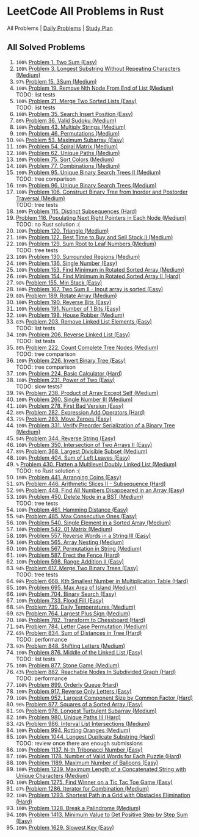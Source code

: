LeetCode All Problems in Rust
=============================

All Problems | [Daily Problems](DAILY.md) | [Study Plan](STUDY_PLAN.md)

All Solved Problems
-------------------

1. `100%` [Problem 1. Two Sum (Easy)](problem_0001/)
2. `100%` [Problem 3. Longest Substring Without Repeating Characters (Medium)](problem_0003/)
3. `97%` [Problem 15. 3Sum (Medium)](problem_0015/)
4. `100%` [Problem 19. Remove Nth Node From End of List (Medium)](problem_0019/) \
    TODO: list tests
5. `100%` [Problem 21. Merge Two Sorted Lists (Easy)](problem_0021/) \
    TODO: list tests
6. `100%` [Problem 35. Search Insert Position (Easy)](problem_0035/)
7. `86%` [Problem 36. Valid Sudoku (Medium)](problem_0036/)
8. `100%` [Problem 43. Multiply Strings (Medium)](problem_0043/)
9. `100%` [Problem 46. Permutations (Medium)](problem_0046/)
10. `96%` [Problem 53. Maximum Subarray (Easy)](problem_0053/)
11. `100%` [Problem 54. Spiral Matrix (Medium)](problem_0054/)
12. `100%` [Problem 62. Unique Paths (Medium)](problem_0062/)
13. `100%` [Problem 75. Sort Colors (Medium)](problem_0075/)
14. `100%` [Problem 77. Combinations (Medium)](problem_0077/)
15. `100%` [Problem 95. Unique Binary Search Trees II (Medium)](problem_0095/) \
    TODO: tree comparison
16. `100%` [Problem 96. Unique Binary Search Trees (Medium)](problem_0096/)
17. `100%` [Problem 106. Construct Binary Tree from Inorder and Postorder Traversal (Medium)](problem_0106/) \
    TODO: tree tests
18. `100%` [Problem 115. Distinct Subsequences (Hard)](problem_0115/)
19. [Problem 116. Populating Next Right Pointers in Each Node (Medium)](problem_0116/) \
    TODO: no Rust solution :(
20. `100%` [Problem 120. Triangle (Medium)](problem_0120/)
21. `100%` [Problem 122. Best Time to Buy and Sell Stock II (Medium)](problem_0122/)
22. `100%` [Problem 129. Sum Root to Leaf Numbers (Medium)](problem_0129/) \
    TODO: tree tests
23. `100%` [Problem 130. Surrounded Regions (Medium)](problem_0130/)
24. `100%` [Problem 136. Single Number (Easy)](problem_0136/)
25. `100%` [Problem 153. Find Minimum in Rotated Sorted Array (Medium)](problem_0153/)
26. `100%` [Problem 154. Find Minimum in Rotated Sorted Array II (Hard)](problem_0154/)
27. `98%` [Problem 155. Min Stack (Easy)](problem_0155/)
28. `100%` [Problem 167. Two Sum II - Input array is sorted (Easy)](problem_0167/)
29. `88%` [Problem 189. Rotate Array (Medium)](problem_0189/)
30. `100%` [Problem 190. Reverse Bits (Easy)](problem_0190/)
31. `100%` [Problem 191. Number of 1 Bits (Easy)](problem_0191/)
32. `100%` [Problem 198. House Robber (Medium)](problem_0198/)
33. `83%` [Problem 203. Remove Linked List Elements (Easy)](problem_0203/) \
    TODO: list tests
34. `100%` [Problem 206. Reverse Linked List (Easy)](problem_0206/) \
    TODO: list tests
35. `86%` [Problem 222. Count Complete Tree Nodes (Medium)](problem_0222/) \
    TODO: tree comparison
36. `100%` [Problem 226. Invert Binary Tree (Easy)](problem_0226/) \
    TODO: tree comparison
37. `100%` [Problem 224. Basic Calculator (Hard)](problem_0224/)
38. `100%` [Problem 231. Power of Two (Easy)](problem_0231/) \
    TODO: slow tests?
39. `79%` [Problem 238. Product of Array Except Self (Medium)](problem_0238/)
40. `100%` [Problem 260. Single Number III (Medium)](problem_0260/)
41. `100%` [Problem 278. First Bad Version (Easy)](problem_0278/)
42. `80%` [Problem 282. Expression Add Operators (Hard)](problem_0282/)
43. `75%` [Problem 283. Move Zeroes (Easy)](problem_0283/)
44. `100%` [Problem 331. Verify Preorder Serialization of a Binary Tree (Medium)](problem_0331/)
45. `94%` [Problem 344. Reverse String (Easy)](problem_0344/)
46. `100%` [Problem 350. Intersection of Two Arrays II (Easy)](problem_0350/)
47. `89%` [Problem 368. Largest Divisible Subset (Medium)](problem_0368/)
48. `100%` [Problem 404. Sum of Left Leaves (Easy)](problem_0404/)
49. `%` [Problem 430. Flatten a Multilevel Doubly Linked List (Medium)](problem_0430/) \
    TODO: no Rust solution :(
50. `100%` [Problem 441. Arranging Coins (Easy)](problem_0441/)
51. `97%` [Problem 446. Arithmetic Slices II - Subsequence (Hard)](problem_0446/)
52. `90%` [Problem 448. Find All Numbers Disappeared in an Array (Easy)](problem_0448/)
53. `100%` [Problem 450. Delete Node in a BST (Medium)](problem_0450/) \
    TODO: tree tests
54. `100%` [Problem 461. Hamming Distance (Easy)](problem_0461/)
55. `94%` [Problem 485. Max Consecutive Ones (Easy)](problem_0485/)
56. `100%` [Problem 540. Single Element in a Sorted Array (Medium)](problem_0540/)
57. `100%` [Problem 542. 01 Matrix (Medium)](problem_0542/)
58. `100%` [Problem 557. Reverse Words in a String III (Easy)](problem_0557/)
59. `100%` [Problem 565. Array Nesting (Medium)](problem_0565/)
60. `100%` [Problem 567. Permutation in String (Medium)](problem_0567/)
61. `100%` [Problem 587. Erect the Fence (Hard)](problem_0587/)
62. `100%` [Problem 598. Range Addition II (Easy)](problem_0598/)
63. `94%` [Problem 617. Merge Two Binary Trees (Easy)](problem_0617/) \
    TODO: tree tests
64. `98%` [Problem 668. Kth Smallest Number in Multiplication Table (Hard)](problem_0668/)
65. `100%` [Problem 695. Max Area of Island (Medium)](problem_0695/)
66. `100%` [Problem 704. Binary Search (Easy)](problem_0704/)
67. `100%` [Problem 733. Flood Fill (Easy)](problem_0733/)
68. `58%` [Problem 739. Daily Temperatures (Medium)](problem_0739/)
69. `82%` [Problem 764. Largest Plus Sign (Medium)](problem_0764/)
70. `100%` [Problem 782. Transform to Chessboard (Hard)](problem_0782/)
71. `94%` [Problem 784. Letter Case Permutation (Medium)](problem_0784/)
72. `65%` [Problem 834. Sum of Distances in Tree (Hard)](problem_0834/) \
    TODO: performance
73. `93%` [Problem 848. Shifting Letters (Medium)](problem_0848/)
74. `100%` [Problem 876. Middle of the Linked List (Easy)](problem_0876/) \
    TODO: list tests
75. `100%` [Problem 877. Stone Game (Medium)](problem_0877/)
76. `43%` [Problem 882. Reachable Nodes In Subdivided Graph (Hard)](problem_0882/) \
    TODO: performance
77. `100%` [Problem 899. Orderly Queue (Hard)](problem_0899/)
78. `100%` [Problem 917. Reverse Only Letters (Easy)](problem_0917/)
79. `100%` [Problem 952. Largest Component Size by Common Factor (Hard)](problem_0952/)
80. `96%` [Problem 977. Squares of a Sorted Array (Easy)](problem_0977/)
81. `50%` [Problem 978. Longest Turbulent Subarray (Medium)](problem_0978/)
82. `100%` [Problem 980. Unique Paths III (Hard)](problem_0980/)
83. `42%` [Problem 986. Interval List Intersections (Medium)](problem_0986/)
84. `100%` [Problem 994. Rotting Oranges (Medium)](problem_0994/)
85. `100%` [Problem 1044. Longest Duplicate Substring (Hard)](problem_1044/) \
    TODO: review once there are enough submissions
86. `100%` [Problem 1137. N-th Tribonacci Number (Easy)](problem_1137/)
87. `100%` [Problem 1178. Number of Valid Words for Each Puzzle (Hard)](problem_1178/)
88. `100%` [Problem 1189. Maximum Number of Balloons (Easy)](problem_1189/)
89. `100%` [Problem 1239. Maximum Length of a Concatenated String with Unique Characters (Medium)](problem_1239/)
90. `100%` [Problem 1275. Find Winner on a Tic Tac Toe Game (Easy)](problem_1275/)
91. `87%` [Problem 1286. Iterator for Combination (Medium)](problem_1286/)
92. `100%` [Problem 1293. Shortest Path in a Grid with Obstacles Elimination (Hard)](problem_1293/)
93. `100%` [Problem 1328. Break a Palindrome (Medium)](problem_1328/)
94. `100%` [Problem 1413. Minimum Value to Get Positive Step by Step Sum (Easy)](problem_1413/)
95. `100%` [Problem 1629. Slowest Key (Easy)](problem_1629/)
